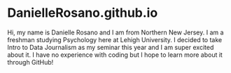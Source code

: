 # DanielleRosano.github.io

Hi, my name is Danielle Rosano and I am from Northern New Jersey. I am a freshman studying Psychology here at Lehigh University. I decided to take Intro to Data Journalism as my seminar this year and I am super excited about it. I have no experience with coding but I hope to learn more about it through GitHub!
